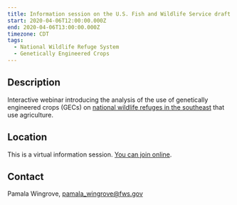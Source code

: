 ```yaml
---
title: Information session on the U.S. Fish and Wildlife Service draft programmatic environmental assessment for use of genetically engineered agricultural crops for natural Resource Management on National Wildlife Refuges in the Southeastern United States
start: 2020-04-06T12:00:00.000Z
end: 2020-04-06T13:00:00.000Z
timezone: CDT
tags:
  - National Wildlife Refuge System
  - Genetically Engineered Crops
---
```


## Description

Interactive webinar introducing the analysis of the use of genetically engineered crops (GECs) on [national wildlife refuges in the southeast](/national-wildlife-refuges) that use agriculture.

## Location

This is a virtual information session. [You can join online](https://zoom.us/j/235424691).

## Contact

Pamala Wingrove, [pamala_wingrove@fws.gov](mailto:pamala_wingrove@fws.gov)